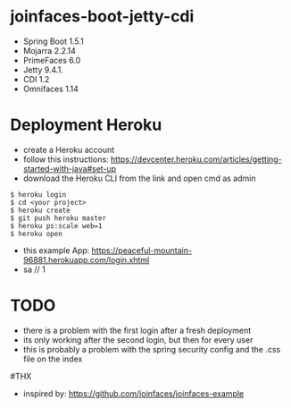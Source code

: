 # joinfaces-boot-jetty-cdi

- Spring Boot 1.5.1
- Mojarra 2.2.14
- PrimeFaces 6.0
- Jetty 9.4.1.
- CDI 1.2
- Omnifaces	1.14


# Deployment Heroku
- create a Heroku account
- follow this instructions: https://devcenter.heroku.com/articles/getting-started-with-java#set-up
- download the Heroku CLI from the link and open cmd as admin
```
$ heroku login
$ cd <your project>
$ heroku create
$ git push heroku master
$ heroku ps:scale web=1
$ heroku open
```
- this example App: https://peaceful-mountain-96881.herokuapp.com/login.xhtml
- sa // 1


# TODO
- there is a problem with the first login after a fresh deployment
- its only working after the second login, but then for every user
- this is probably a problem with the spring security config and the .css file on the index

#THX
- inspired by: https://github.com/joinfaces/joinfaces-example
